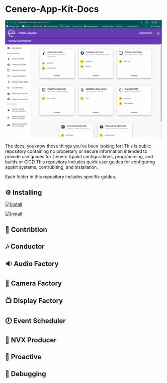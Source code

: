 # Cenero-App-Kit-Docs

![Readme Image](./home.gif)

The docs, youknow those things you've been looking for!  This is public repository containing no propietary or secure information intended to provide use guides for Cenero Appkit configurations, programming, and builds or CICD
This repository includes quick user guides for configuring appkit systems, contrubiting, and installation.

Each folder in this repository includes specific guides.

## ⚙ Installing

[![Install](https://img.shields.io/badge/LOAD-PROGRAMS-blue)](https://goreportcard.com/report/github.com/ewilliams0305/vcli)

[![Install](https://img.shields.io/badge/LOAD-PROGRAMS-blue)](https://goreportcard.com/report/github.com/ewilliams0305/vcli)

## 👥 Contribtion

## 🎶 Conductor

## 🔉 Audio Factory

## 🎥 Camera Factory

## 📺 Display Factory

## 🕖 Event Scheduler

## 📼 NVX Producer

## 🔕 Proactive

## 🐜 Debugging